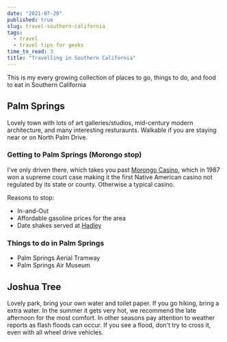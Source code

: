 ```yaml
---
date: "2021-07-20"
published: true
slug: travel-southern-california
tags:
  - travel
  - travel tips for geeks
time_to_read: 3
title: "Travelling in Southern California"
---
```


This is my every growing collection of places to go, things to do, and food to eat in Southern California

## Palm Springs

Lovely town with lots of art galleries/studios, mid-century modern architecture, and many interesting resturaunts. Walkable if you are staying near or on North Palm Drive.

### Getting to Palm Springs (Morongo stop)

I've only driven there, which takes you past [Morongo Casino](https://en.wikipedia.org/wiki/Morongo_Casino,_Resort_%26_Spa), which in 1987 won a supreme court case making it the first Native American casino not regulated by its state or county. Otherwise a typical casino.

Reasons to stop:

- In-and-Out
- Affordable gasoline prices for the area
- Date shakes served at [Hadley](https://hadleyfruitorchards.com/)

### Things to do in Palm Springs

- Palm Springs Aerial Tramway
- Palm Springs Air Museum

## Joshua Tree

Lovely park, bring your own water and toilet paper. If you go hiking, bring a extra water. In the summer it gets very hot, we recommend the late afternoon for the most comfort. In other seasons pay attention to weather reports as flash floods can occur. If you see a flood, don't try to cross it, even with all wheel drive vehicles.
